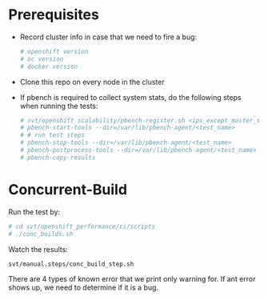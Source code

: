 # Prerequisites

* Record cluster info in case that we need to fire a bug:

    ```sh
    # openshift version
    # oc version
    # docker version
    ```

* Clone this repo on every node in the cluster
* If pbench is required to collect system stats, do the following
steps when running the tests:

    ```sh
    # svt/openshift_scalability/pbench-register.sh <ips_except_master_seperated_by_space>
    # pbench-start-tools --dir=/var/lib/pbench-agent/<test_name>
    # # run test steps
    # pbench-stop-tools --dir=/var/lib/pbench-agent/<test_name>
    # pbench-postprocess-tools --dir=/var/lib/pbench-agent/<test_name>
    # pbench-copy-results
    ```

# Concurrent-Build
Run the test by:

```sh
# cd svt/openshift_performance/ci/scripts
# ./conc_builds.sh
```

Watch the results:

```sh
svt/manual.steps/conc_build_step.sh
```

There are 4 types of known error that we print only warning for.
If ant error shows up, we need to determine if it is a bug.
